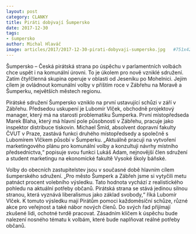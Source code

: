 ```yaml
---
layout: post
category: CLANKY
title: Piráti dobývají Šumpersko
date: 2017-12-30
tags: 
- šumpersko
author: Michal Hlaváč
image: articles/2017/2017-12-30-pirati-dobyvaji-sumpersko.jpg   #751x422 pixelu
---
```

Šumpersko – Česká pirátská strana po úspěchu v parlamentních volbách chce uspět i na komunální úrovni. To je úkolem pro nově vzniklé sdružení. Zatím čtyřčlenná skupina operuje v oblasti od Jeseníku po Mohelnici. Jejím cílem je ovládnout komunální volby v příštím roce v Zábřehu na Moravě a Šumperku, největších městech regionu.

Pirátské sdružení Šumpersko vzniklo na první ustavující schůzi v září v Zábřehu. Předsedou uskupení je Lubomír Vlček, obchodně projektový manager, který má na starosti problematiku Šumperka. První místopředseda Marek Blaha, který má hlavní pole působnosti v Zábřehu, pracuje jako inspektor distribuce tiskovin. Michael Šmíd, absolvent dopravní fakulty ČVUT v Praze, zastává funkci druhého místopředsedy a společně s Lubomírem Vlčkem působí v Šumperku. „Aktuálně pracuji na vytvoření marketingového plánu pro komunální volby a konzultuji návrhy místního předsednictva,“ popisuje svou funkci Lukáš Adam, nejnovější člen sdružení a student marketingu na ekonomické fakultě Vysoké školy báňské.

Volby do obecních zastupitelstev jsou v současné době hlavním cílem šumperského sdružení. „Pro město Šumperk a Zábřeh jsme si vytyčili metu patnáct procent volebního výsledku. Tato hodnota vychází z realistického pohledu na aktuální potřeby občanů. Pirátská strana se stává jedinou silnou stranou, která vyznává liberalismus jako základ svobody,“ říká Lubomír Vlček. K tomuto výsledku mají Pirátům pomoci každoměsíční schůze, různé akce pro veřejnost a také nábor nových členů. Do svých řad přijímají zkušené lidi, ochotné tvrdě pracovat. Zásadním klíčem k úspěchu bude nalezení nosného tématu k volbám, které bude naplňovat reálné potřeby občanů.
